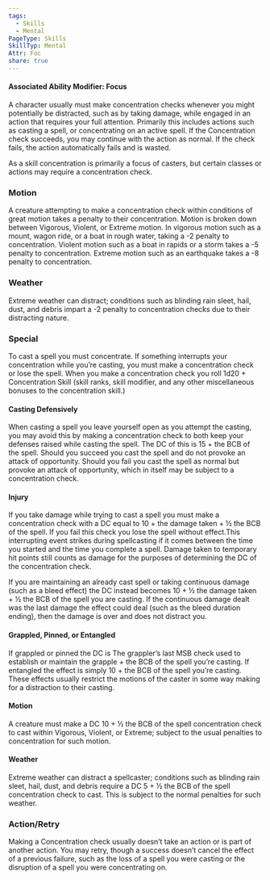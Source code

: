```yaml
---
tags:
  - Skills
  - Mental
PageType: Skills
SkillTyp: Mental
Attr: Foc
share: true
---
```

#### Associated Ability Modifier: Focus

A character usually must make concentration checks whenever you might potentially be distracted, such as by taking damage, while engaged in an action that requires your full attention. Primarily this includes actions such as casting a spell, or concentrating on an active spell. If the Concentration check succeeds, you may continue with the action as normal. If the check fails, the action automatically fails and is wasted.

As a skill concentration is primarily a focus of casters, but certain classes or actions may require a concentration check.
### Motion

A creature attempting to make a concentration check within conditions of great motion takes a penalty to their concentration. Motion is broken down between Vigorous, Violent, or Extreme motion. In vigorous motion such as a mount, wagon ride, or a boat in rough water, taking a -2 penalty to concentration. Violent motion such as a boat in rapids or a storm takes a -5 penalty to concentration. Extreme motion such as an earthquake takes a -8 penalty to concentration.

### Weather

Extreme weather can distract; conditions such as blinding rain sleet, hail, dust, and debris impart a -2 penalty to concentration checks due to their distracting nature.

### Special

To cast a spell you must concentrate. If something interrupts your concentration while you’re casting, you must make a concentration check or lose the spell. When you make a concentration check you roll 1d20 + Concentration Skill (skill ranks, skill modifier, and any other miscellaneous bonuses to the concentration skill.)

#### Casting Defensively

When casting a spell you leave yourself open as you attempt the casting, you may avoid this by making a concentration check to both keep your defenses raised while casting the spell. The DC of this is 15 + the BCB of the spell. Should you succeed you cast the spell and do not provoke an attack of opportunity. Should you fail you cast the spell as normal but provoke an attack of opportunity, which in itself may be subject to a concentration check.

#### Injury

If you take damage while trying to cast a spell you must make a concentration check with a DC equal to 10 + the damage taken + ½ the BCB of the spell. If you fail this check you lose the spell without effect.This interrupting event strikes during spellcasting if it comes between the time you started and the time you complete a spell. Damage taken to temporary hit points still counts as damage for the purposes of determining the DC of the concentration check.

If you are maintaining an already cast spell or taking continuous damage (such as a bleed effect) the DC instead becomes 10 + ½ the damage taken + ½ the BCB of the spell you are casting. If the continuous damage dealt was the last damage the effect could deal (such as the bleed duration ending), then the damage is over and does not distract you.

#### Grappled, Pinned, or Entangled

If grappled or pinned the DC is The grappler’s last MSB check used to establish or maintain the grapple + the BCB of the spell you’re casting. If entangled the effect is simply 10 + the BCB of the spell you’re casting. These effects usually restrict the motions of the caster in some way making for a distraction to their casting.

#### Motion

A creature must make a DC 10 + ½ the BCB of the spell concentration check to cast within Vigorous, Violent, or Extreme; subject to the usual penalties to concentration for such motion.

#### Weather

Extreme weather can distract a spellcaster; conditions such as blinding rain sleet, hail, dust, and debris require a DC 5 + ½ the BCB of the spell concentration check to cast. This is subject to the normal penalties for such weather.

### Action/Retry

Making a Concentration check usually doesn’t take an action or is part of another action. You may retry, though a success doesn’t cancel the effect of a previous failure, such as the loss of a spell you were casting or the disruption of a spell you were concentrating on.